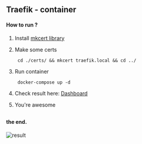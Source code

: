 ## Traefik - container

#### How to run ?

1. Install [mkcert library](https://github.com/FiloSottile/mkcert)

2. Make some certs

        cd ./certs/ && mkcert traefik.local && cd ../

3. Run container

        docker-compose up -d

4. Check result here: [Dashboard](https://traefik.local/dashboard/)

5. You're awesome

##

#### the end.

![result](https://i.imgur.com/qOHISwu.png)